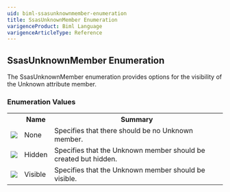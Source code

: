 ```yaml
---
uid: biml-ssasunknownmember-enumeration
title: SsasUnknownMember Enumeration
varigenceProduct: Biml Language
varigenceArticleType: Reference
---
```


## SsasUnknownMember Enumeration<div class="LanguageSummary"><div class ="SummaryItem">The SsasUnknownMember enumeration provides options for the visibility of the Unknown attribute member.</div></div><div class="EnumValueGroup">### Enumeration Values<table id="EnumValue" class="MemberList"><tbody><tr><th class="MemberTypeIconColumnHeader">&nbsp;</th><th class="MemberNameColumnHeader">Name</th><th class="MemberSummaryColumnHeader">Summary</th></tr><tr class="cd0"><td align="center" class="MemberTypeIcon"><img src="enumValue.png"></img></td><td class="MemberName">None</td><td class="MemberSummary"><div class ="SummaryItem">Specifies that there should be no Unknown member.</div></td></tr><tr class="cd1"><td align="center" class="MemberTypeIcon"><img src="enumValue.png"></img></td><td class="MemberName">Hidden</td><td class="MemberSummary"><div class ="SummaryItem">Specifies that the Unknown member should be created but hidden.</div></td></tr><tr class="cd0"><td align="center" class="MemberTypeIcon"><img src="enumValue.png"></img></td><td class="MemberName">Visible</td><td class="MemberSummary"><div class ="SummaryItem">Specifies that the Unknown member should be visible.</div></td></tr></tbody></table></div>